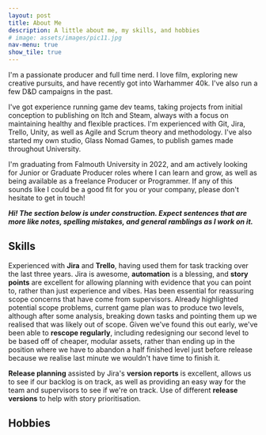 ```yaml
---
layout: post
title: About Me
description: A little about me, my skills, and hobbies
# image: assets/images/pic11.jpg
nav-menu: true
show_tile: true
---
```


I'm a passionate producer and full time nerd. I love film, exploring new creative pursuits, and have recently got into Warhammer 40k. I've also run a few D&D campaigns in the past.

I've got experience running game dev teams, taking projects from initial conception to publishing on Itch and Steam, always with a focus on maintaining healthy and flexible practices. I'm experienced with Git, Jira, Trello, Unity, as well as Agile and Scrum theory and methodology. I've also started my own studio, Glass Nomad Games, to publish games made throughout University.

I'm graduating from Falmouth University in 2022, and am actively looking for Junior or Graduate Producer roles where I can learn and grow, as well as being available as a freelance Producer or Programmer. If any of this sounds like I could be a good fit for you or your company, please don't hesitate to get in touch! 

<i><b> Hi! The section below is under construction. Expect sentences that are more like notes, spelling mistakes, and general ramblings as I work on it. </b></i>

<h2>Skills</h2>
Experienced with <b>Jira</b> and <b>Trello</b>, having used them for task tracking over the last three years. Jira is awesome, <b>automation</b> is a blessing, and <b>story points</b> are excellent for allowing planning with evidence that you can point to, rather than just experience and vibes. Has been essential for reassuring scope concerns that have come from supervisors. Already highlighted potential scope problems, current game plan was to produce two levels, although after some analysis, breaking down tasks and pointing them up we realised that was likely out of scope. Given we've found this out early, we've been able to <b>rescope regularly</b>, including redesigning our second level to be based off of cheaper, modular assets, rather than ending up in the position where we have to abandon a half finished level just before release because we realise last minute we wouldn't have time to finish it.
<span class="image fit"><img src="{% link assets/images/Jira_Backlog.png %}" alt=""/></span>

<b>Release planning</b> assisted by Jira's <b>version reports</b> is excellent, allows us to see if our backlog is on track, as well as providing an easy way for the team and supervisors to see if we're on track. Use of different <b>release versions</b> to help with story prioritisation.
<span class="image fit"><img src="{% link assets/images/Jira_Version_Report.png %}" alt=""/></span>

<h2>Hobbies</h2>